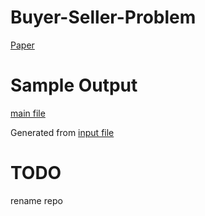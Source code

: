 # Buyer-Seller-Problem

[Paper](Buyer-Seller-Problem.pdf)

# Sample Output

[main file](BSP.ipynb)

Generated from [input file](input.txt)

# TODO
rename repo
